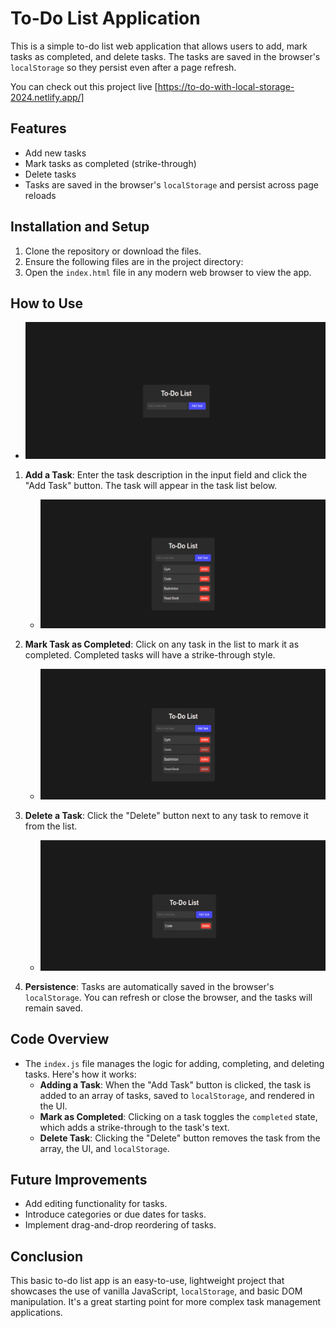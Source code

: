 
# To-Do List Application

This is a simple to-do list web application that allows users to add, mark tasks as completed, and delete tasks. The tasks are saved in the browser's `localStorage` so they persist even after a page refresh.

You can check out this project live [https://to-do-with-local-storage-2024.netlify.app/]

## Features
- Add new tasks
- Mark tasks as completed (strike-through)
- Delete tasks
- Tasks are saved in the browser's `localStorage` and persist across page reloads



## Installation and Setup

1. Clone the repository or download the files.
2. Ensure the following files are in the project directory:
3. Open the `index.html` file in any modern web browser to view the app.

## How to Use
- ![User-Interface](./assets/ui.png)

1. **Add a Task**: Enter the task description in the input field and click the "Add Task" button. The task will appear in the task list below.
   - ![Adding To-Do](./assets/add.png)

2. **Mark Task as Completed**: Click on any task in the list to mark it as completed. Completed tasks will have a strike-through style.
   - ![Mark Task as Done](./assets/toogle.png)

3. **Delete a Task**: Click the "Delete" button next to any task to remove it from the list.
   - ![Delete Task](./assets/delete.png)

4. **Persistence**: Tasks are automatically saved in the browser's `localStorage`. You can refresh or close the browser, and the tasks will remain saved.

## Code Overview

- The `index.js` file manages the logic for adding, completing, and deleting tasks. Here's how it works:
    - **Adding a Task**: When the "Add Task" button is clicked, the task is added to an array of tasks, saved to `localStorage`, and rendered in the UI.
    - **Mark as Completed**: Clicking on a task toggles the `completed` state, which adds a strike-through to the task's text.
    - **Delete Task**: Clicking the "Delete" button removes the task from the array, the UI, and `localStorage`.

## Future Improvements
- Add editing functionality for tasks.
- Introduce categories or due dates for tasks.
- Implement drag-and-drop reordering of tasks.

## Conclusion

This basic to-do list app is an easy-to-use, lightweight project that showcases the use of vanilla JavaScript, `localStorage`, and basic DOM manipulation. It's a great starting point for more complex task management applications.

